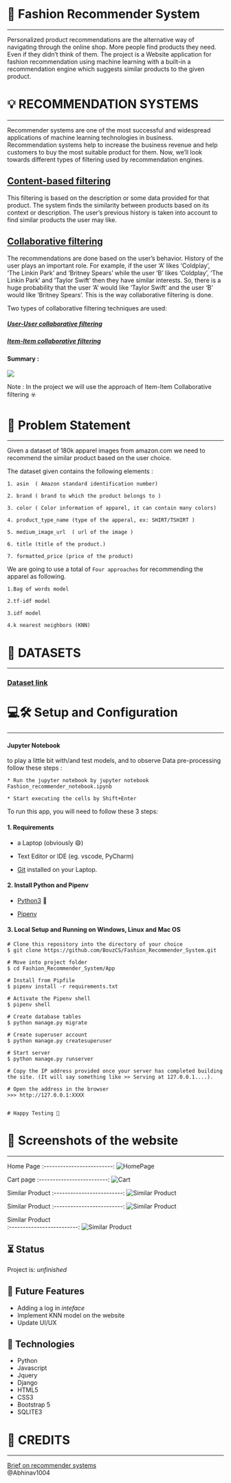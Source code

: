 # :dress: Fashion Recommender System

***

Personalized product recommendations are the alternative way of navigating through the online shop. More people find products they need. Even if they didn’t think of them. The project is a Website application for fashion recommendation using machine learning with a built-in a recommendation engine which suggests similar products to the given product.

# :bulb: RECOMMENDATION SYSTEMS

***

Recommender systems are one of the most successful and widespread applications of machine learning technologies in business. Recommendation systems help to increase the business revenue and help customers to buy the most suitable product for them.
Now, we’ll look towards different types of filtering used by recommendation engines.

## [Content-based filtering](https://towardsdatascience.com/brief-on-recommender-systems-b86a1068a4dd)
  This filtering is based on the description or some data provided for that product. The system finds the similarity between products based on its context or description. The user’s previous history is taken into account to find similar products the user may like.
 
## [Collaborative filtering](https://towardsdatascience.com/brief-on-recommender-systems-b86a1068a4dd)
  The recommendations are done based on the user’s behavior. History of the user plays an important role. For example, if the user ‘A’ likes ‘Coldplay’, ‘The Linkin Park’ and ‘Britney Spears’ while the user ‘B’ likes ‘Coldplay’, ‘The Linkin Park’ and ‘Taylor Swift’ then they have similar interests. So, there is a huge probability that the user ‘A’ would like ‘Taylor Swift’ and the user ‘B’ would like ‘Britney Spears’. This is the way collaborative filtering is done.
  
Two types of collaborative filtering techniques are used:

   ##### [User-User collaborative filtering](https://towardsdatascience.com/brief-on-recommender-systems-b86a1068a4dd)
   ##### [Item-Item collaborative filtering](https://towardsdatascience.com/brief-on-recommender-systems-b86a1068a4dd)
    
    
 <p align="center">
  <h4><strong> Summary : </strong></h4>
  <img src="https://miro.medium.com/max/700/1*mz9tzP1LjPBhmiWXeHyQkQ.png" />
</p>


Note : In the project we will use the approach of Item-Item Collaborative filtering :biohazard:

# :construction: Problem Statement

***

Given a dataset of 180k apparel images from amazon.com we need to recommend the similar product based on the user choice.

The dataset given contains the following elements :

    1. asin  ( Amazon standard identification number)

    2. brand ( brand to which the product belongs to )

    3. color ( Color information of apparel, it can contain many colors) 

    4. product_type_name (type of the apperal, ex: SHIRT/TSHIRT )

    5. medium_image_url  ( url of the image )

    6. title (title of the product.)

    7. formatted_price (price of the product)

We are going to use a total of `Four approaches` for recommending the apparel as following.

```
1.Bag of words model

2.tf-idf model

3.idf model

4.k nearest neighbors (KNN)

```
# :open_file_folder: DATASETS

***


### [Dataset link](https://www.kaggle.com/ajaysh/women-apparel-recommendation-engine-amazoncom#tops_fashion.json)



# :computer::hammer_and_wrench: Setup and Configuration

***

#### Jupyter Notebook

to play a little bit with/and test models, and to observe Data pre-processing follow these steps :

    * Run the jupyter notebook by jupyter notebook Fashion_recommender_notebook.ipynb

    * Start executing the cells by Shift+Enter


To run this app, you will need to follow these 3 steps:

#### 1. Requirements
  - a Laptop (obviously 😄)

  - Text Editor or IDE (eg. vscode, PyCharm)

  - [Git](https://git-scm.com/book/en/v2/Getting-Started-Installing-Git) installed on your Laptop.


#### 2. Install Python and Pipenv
  - [Python3](https://www.python.org/downloads/) :snake:
  

  - [Pipenv](https://pipenv-es.readthedocs.io/es/stable/)

#### 3. Local Setup and Running on Windows, Linux and Mac OS

  ```
  # Clone this repository into the directory of your choice
  $ git clone https://github.com/BouzCS/Fashion_Recommender_System.git

  # Move into project folder
  $ cd Fashion_Recommender_System/App

  # Install from Pipfile
  $ pipenv install -r requirements.txt 

  # Activate the Pipenv shell
  $ pipenv shell

  # Create database tables
  $ python manage.py migrate
  
  # Create superuser account
  $ python manage.py createsuperuser

  # Start server
  $ python manage.py runserver
  
  # Copy the IP address provided once your server has completed building the site. (It will say something like >> Serving at 127.0.0.1....).
  
  # Open the address in the browser
  >>> http://127.0.0.1:XXXX
  
  
  # Happy Testing 🤗
  ```
# :camera_flash: Screenshots of the website

***

Home Page
:-------------------------:
![HomePage](https://github.com/BouzCS/Fashion_Recommender_System/blob/main/Images/Home%20page.jpeg)


Cart page
:-------------------------:
![Cart](https://github.com/BouzCS/Fashion_Recommender_System/blob/main/Images/Cart.jpeg)


Similar Product
:-------------------------:
![Similar Product](https://github.com/BouzCS/Fashion_Recommender_System/blob/main/Images/Product%201.jpeg)


Similar Product
:-------------------------:
![Similar Product](https://github.com/BouzCS/Fashion_Recommender_System/blob/main/Images/Product%202.jpeg)


Similar Product          
:-------------------------:
![Similar Product](https://github.com/BouzCS/Fashion_Recommender_System/blob/main/Images/Product%203.jpeg)


## :hourglass_flowing_sand: Status
Project is: _unfinished_


## :date: Future Features

* Adding a log in _inteface_
* Implement KNN model on the website
* Update UI/UX


## :abacus: Technologies

* Python
* Javascript
* Jquery 
* Django
* HTML5
* CSS3 
* Bootstrap 5
* SQLITE3

# :pushpin: CREDITS

***

[Brief on recommender systems](https://towardsdatascience.com/brief-on-recommender-systems-b86a1068a4dd) <br>
@Abhinav1004 
